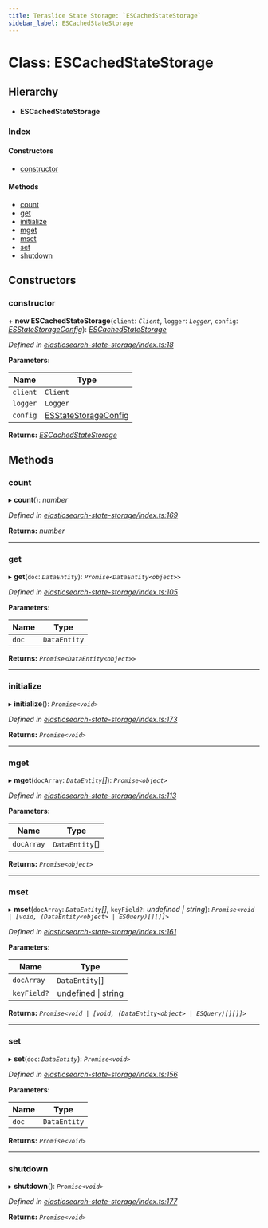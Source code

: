 ```yaml
---
title: Teraslice State Storage: `ESCachedStateStorage`
sidebar_label: ESCachedStateStorage
---
```


# Class: ESCachedStateStorage

## Hierarchy

* **ESCachedStateStorage**

### Index

#### Constructors

* [constructor](escachedstatestorage.md#constructor)

#### Methods

* [count](escachedstatestorage.md#count)
* [get](escachedstatestorage.md#get)
* [initialize](escachedstatestorage.md#initialize)
* [mget](escachedstatestorage.md#mget)
* [mset](escachedstatestorage.md#mset)
* [set](escachedstatestorage.md#set)
* [shutdown](escachedstatestorage.md#shutdown)

## Constructors

###  constructor

\+ **new ESCachedStateStorage**(`client`: *`Client`*, `logger`: *`Logger`*, `config`: *[ESStateStorageConfig](../interfaces/esstatestorageconfig.md)*): *[ESCachedStateStorage](escachedstatestorage.md)*

*Defined in [elasticsearch-state-storage/index.ts:18](https://github.com/terascope/teraslice/blob/a2250fb9/packages/teraslice-state-storage/src/elasticsearch-state-storage/index.ts#L18)*

**Parameters:**

Name | Type |
------ | ------ |
`client` | `Client` |
`logger` | `Logger` |
`config` | [ESStateStorageConfig](../interfaces/esstatestorageconfig.md) |

**Returns:** *[ESCachedStateStorage](escachedstatestorage.md)*

## Methods

###  count

▸ **count**(): *number*

*Defined in [elasticsearch-state-storage/index.ts:169](https://github.com/terascope/teraslice/blob/a2250fb9/packages/teraslice-state-storage/src/elasticsearch-state-storage/index.ts#L169)*

**Returns:** *number*

___

###  get

▸ **get**(`doc`: *`DataEntity`*): *`Promise<DataEntity<object>>`*

*Defined in [elasticsearch-state-storage/index.ts:105](https://github.com/terascope/teraslice/blob/a2250fb9/packages/teraslice-state-storage/src/elasticsearch-state-storage/index.ts#L105)*

**Parameters:**

Name | Type |
------ | ------ |
`doc` | `DataEntity` |

**Returns:** *`Promise<DataEntity<object>>`*

___

###  initialize

▸ **initialize**(): *`Promise<void>`*

*Defined in [elasticsearch-state-storage/index.ts:173](https://github.com/terascope/teraslice/blob/a2250fb9/packages/teraslice-state-storage/src/elasticsearch-state-storage/index.ts#L173)*

**Returns:** *`Promise<void>`*

___

###  mget

▸ **mget**(`docArray`: *`DataEntity`[]*): *`Promise<object>`*

*Defined in [elasticsearch-state-storage/index.ts:113](https://github.com/terascope/teraslice/blob/a2250fb9/packages/teraslice-state-storage/src/elasticsearch-state-storage/index.ts#L113)*

**Parameters:**

Name | Type |
------ | ------ |
`docArray` | `DataEntity`[] |

**Returns:** *`Promise<object>`*

___

###  mset

▸ **mset**(`docArray`: *`DataEntity`[]*, `keyField?`: *undefined | string*): *`Promise<void | [void, (DataEntity<object> | ESQuery)[][]]>`*

*Defined in [elasticsearch-state-storage/index.ts:161](https://github.com/terascope/teraslice/blob/a2250fb9/packages/teraslice-state-storage/src/elasticsearch-state-storage/index.ts#L161)*

**Parameters:**

Name | Type |
------ | ------ |
`docArray` | `DataEntity`[] |
`keyField?` | undefined \| string |

**Returns:** *`Promise<void | [void, (DataEntity<object> | ESQuery)[][]]>`*

___

###  set

▸ **set**(`doc`: *`DataEntity`*): *`Promise<void>`*

*Defined in [elasticsearch-state-storage/index.ts:156](https://github.com/terascope/teraslice/blob/a2250fb9/packages/teraslice-state-storage/src/elasticsearch-state-storage/index.ts#L156)*

**Parameters:**

Name | Type |
------ | ------ |
`doc` | `DataEntity` |

**Returns:** *`Promise<void>`*

___

###  shutdown

▸ **shutdown**(): *`Promise<void>`*

*Defined in [elasticsearch-state-storage/index.ts:177](https://github.com/terascope/teraslice/blob/a2250fb9/packages/teraslice-state-storage/src/elasticsearch-state-storage/index.ts#L177)*

**Returns:** *`Promise<void>`*
